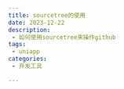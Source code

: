 ```yaml
---
title: sourcetree的使用
date: 2023-12-22
description:
 - 如何使用sourcetree来操作github
tags:
 - uniapp
categories: 
 - 开发工具

---
```

